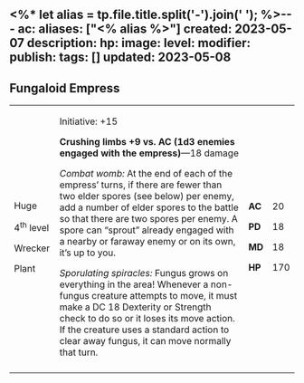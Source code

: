 <%* let alias = tp.file.title.split('-').join(' '); %>---
ac: 
aliases: ["<% alias %>"]
created: 2023-05-07
description: 
hp: 
image: 
level: 
modifier: 
publish: 
tags: []
updated: 2023-05-08
---

## Fungaloid Empress

<table>
<colgroup>
<col style="width: 16%" />
<col style="width: 71%" />
<col style="width: 5%" />
<col style="width: 6%" />
</colgroup>
<tbody>
<tr class="odd">
<td><p>Huge</p>
<p>4<sup>th</sup> level</p>
<p>Wrecker</p>
<p>Plant</p></td>
<td><p>Initiative: +15</p>
<p><strong>Crushing limbs +9 vs. AC (1d3 enemies engaged with the
empress)</strong>—18 damage</p>
<p><em>Combat womb:</em> At the end of each of the empress’ turns, if
there are fewer than two elder spores (see below) per enemy, add a
number of elder spores to the battle so that there are two spores per
enemy. A spore can “sprout” already engaged with a nearby or faraway
enemy or on its own, it’s up to you.</p>
<p><em>Sporulating spiracles:</em> Fungus grows on everything in the
area! Whenever a non-fungus creature attempts to move, it must make a DC
18 Dexterity or Strength check to do so or it loses its move action. If
the creature uses a standard action to clear away fungus, it can move
normally that turn.</p></td>
<td><p><strong>AC</strong></p>
<p><strong>PD</strong></p>
<p><strong>MD</strong></p>
<p><strong>HP</strong></p></td>
<td><p>20</p>
<p>18</p>
<p>18</p>
<p>170</p></td>
</tr>
<tr class="even">
<td></td>
<td></td>
<td></td>
<td></td>
</tr>
</tbody>
</table>
